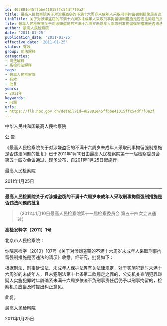 ```yaml
---
id: 402881e45ffbbe41015ffc54df7f0a2f
title: 最高人民检察院关于对涉嫌盗窃的不满十六周岁未成年人采取刑事拘留强制措施是否违法问题的批复
LinkTitle: 关于对涉嫌盗窃的不满十六周岁未成年人采取刑事拘留强制措施是否违法问题的批复（2011）
file: 最高人民检察院关于对涉嫌盗窃的不满十六周岁未成年人采取刑事拘留强制措施是否违法问题的批复_20110125_402881e45ffbbe41015ffc54df7f0a2f.docx
author: 最高人民检察院
date: '2011-01-25'
publication_date: '2011-01-25'
effective_date: '2011-01-25'
status: 有效
group: 司法解释
categories:
- 司法解释
- 高检司法解释
tags:
- 最高人民检察院
- 有效
- 批复
years:
- 2011年
keywords:
- 问题
urls:
- https://flk.npc.gov.cn/detail?id=402881e45ffbbe41015ffc54df7f0a2f
---
```


中华人民共和国最高人民检察院

公 告

《最高人民检察院关于对涉嫌盗窃的不满十六周岁未成年人采取刑事拘留强制措施是否违法问题的批复》已于2011年1月10日由最高人民检察院第十一届检察委员会第五十四次会议通过，现予公布，自2011年1月25日起施行。

最高人民检察院

2011年1月25日

---

**最高人民检察院关于对涉嫌盗窃的不满十六周岁未成年人采取刑事拘留强制措施是否违法问题的批复**

> （2011年1月10日最高人民检察院第十一届检察委员会
> 第五十四次会议通过）

**高检发释字〔2011〕1号**

北京市人民检察院：

你院京检字〔2010〕107号《关于对涉嫌盗窃的不满十六周岁未成年人采取刑事拘留强制措施是否违法的请示》收悉。经研究，批复如下：

根据刑法、刑事诉讼法、未成年人保护法等有关法律规定，对于实施犯罪时未满十六周岁的未成年人，且未犯刑法第十七条第二款规定之罪的，公安机关查明犯罪嫌疑人实施犯罪时年龄确系未满十六周岁依法不负刑事责任后仍予以刑事拘留的，检察机关应当及时提出纠正意见。

此复。

最高人民检察院

2011年1月25日
